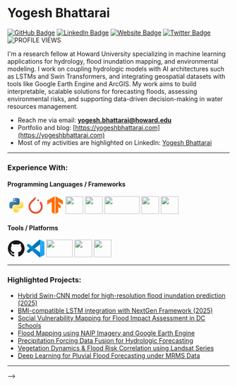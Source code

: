 <h1>Yogesh Bhattarai</h1>

[![GitHub Badge](https://img.shields.io/github/followers/yogesh-sb?style=social)](https://github.com/yogesh-sb?tab=followers)
[![LinkedIn Badge](https://img.shields.io/badge/My-LinkedIn-blue)](https://www.linkedin.com/in/yogeshbhattarai/)
[![Website Badge](https://img.shields.io/badge/Personal-Website-green)](https://yogeshbhattarai.com)
[![Twitter Badge](https://img.shields.io/badge/My-Twitter-1DA1F2?logo=twitter&logoColor=white)](https://twitter.com/yogeshcodes)
![PROFILE VIEWS](https://komarev.com/ghpvc/?username=yogesh-sb&color=green&style=plastic)

I'm a research fellow at Howard University specializing in machine learning applications for hydrology, flood inundation mapping, and environmental modeling. I work on coupling hydrologic models with AI architectures such as LSTMs and Swin Transformers, and integrating geospatial datasets with tools like Google Earth Engine and ArcGIS. My work aims to build interpretable, scalable solutions for forecasting floods, assessing environmental risks, and supporting data-driven decision-making in water resources management.

- Reach me via email: **yogesh.bhattarai@howard.edu**
- Portfolio and blog: [https://yogeshbhattarai.com](https://yogeshbhattarai.com)
- Most of my activities are highlighted on LinkedIn: [Yogesh Bhattarai](https://www.linkedin.com/in/yogeshbhattarai/)

---

<h3 align="left">Experience With:</h3>

<h4 align="left">Programming Languages / Frameworks</h4>
<p align="left">
  <a href="https://www.python.org/" target="_blank"><img src="https://raw.githubusercontent.com/devicons/devicon/master/icons/python/python-original.svg" width="40" height="40"/></a>
  <a href="https://pytorch.org/" target="_blank"><img src="https://raw.githubusercontent.com/devicons/devicon/master/icons/pytorch/pytorch-original.svg" width="40" height="40"/></a>
  <a href="https://www.tensorflow.org/" target="_blank"><img src="https://raw.githubusercontent.com/devicons/devicon/master/icons/tensorflow/tensorflow-original.svg" width="40" height="40"/></a>
  <a href="https://scikit-learn.org/" target="_blank"><img src="https://upload.wikimedia.org/wikipedia/commons/0/05/Scikit_learn_logo_small.svg" width="40" height="40"/></a>
  <a href="https://gdal.org/" target="_blank"><img src="https://encrypted-tbn0.gstatic.com/images?q=tbn:ANd9GcR-wzTFYfTMhDnk-ah3BPWeuys6h4Fme5xA7g&s" width="40" height="40"/></a>
  <a href="https://docs.xarray.dev/" target="_blank"><img src="https://docs.xarray.dev/en/stable/_static/logos/Xarray_Logo_RGB_Final.png" width="80" height="40"/></a>
  <a href="https://geopandas.org/" target="_blank"><img src="https://geopandas.org/en/stable/_images/geopandas_icon.png" width="40" height="40"/></a>
  <a href="https://earthengine.google.com/" target="_blank"><img src="https://earthengine.google.com/static/images/earth-engine-logo.png" width="40" height="40"/></a>
</p>

<h4 align="left">Tools / Platforms</h4>
<p align="left">
  <a href="https://github.com/" target="_blank"><img src="https://raw.githubusercontent.com/devicons/devicon/master/icons/github/github-original.svg" width="40" height="40"/></a>
  <a href="https://code.visualstudio.com/" target="_blank"><img src="https://raw.githubusercontent.com/devicons/devicon/master/icons/vscode/vscode-original.svg" width="40" height="40"/></a>
  <a href="https://www.esri.com/en-us/arcgis/products/index" target="_blank"><img src="https://mgiss.co.uk/wp-content/uploads/2024/05/1676039891814-1.png" width="60" height="40"/></a>
  <a href="https://qgis.org/" target="_blank"><img src="https://upload.wikimedia.org/wikipedia/commons/9/91/QGIS_logo_new.svg" width="40" height="40"/></a>
  <a href="https://www.hec.usace.army.mil/software/hec-ras/" target="_blank"><img src="https://www.hec.usace.army.mil/confluence/download/attachments/39290571/R2DUM?version=1&modificationDate=1604690982435&api=v2" width="40" height="40"/></a>
</p>

---

<h3 align="left">Highlighted Projects:</h3>

- [Hybrid Swin-CNN model for high-resolution flood inundation prediction (2025)](https://github.com/yogesh-sb/SwinFlood)
- [BMI-compatible LSTM integration with NextGen Framework (2025)](https://github.com/yogesh-sb/NextGen-LSTM)
- [Social Vulnerability Mapping for Flood Impact Assessment in DC Schools](https://github.com/yogesh-sb/SVI-Schools-DC)
- [Flood Mapping using NAIP Imagery and Google Earth Engine](https://github.com/yogesh-sb/NAIP-Flood)
- [Precipitation Forcing Data Fusion for Hydrologic Forecasting](https://github.com/yogesh-sb/ForcingFusion)
- [Vegetation Dynamics & Flood Risk Correlation using Landsat Series](https://github.com/yogesh-sb/Landsat-VegFlood)
- [Deep Learning for Pluvial Flood Forecasting under MRMS Data](https://github.com/yogesh-sb/PluvialNet)

---
-->
